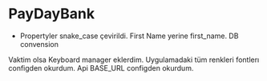 # PayDayBank

* Propertyler snake_case çevirildi. First Name yerine first_name. DB convension


Vaktim olsa
Keyboard manager eklerdim.
Uygulamadaki tüm renkleri fontlerı configden okurdum.
Api BASE_URL configden okurdum.
